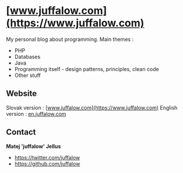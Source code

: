 # [www.juffalow.com](https://www.juffalow.com)

My personal blog about programming. Main themes :
* PHP
* Databases
* Java
* Programming itself - design patterns, principles, clean code
* Other stuff

## Website

Slovak version : [www.juffalow.com](https://www.juffalow.com)
English version : [en.juffalow.com](https://en.juffalow.com)

## Contact

**Matej 'juffalow' Jellus**

* <https://twitter.com/juffalow>
* <https://github.com/juffalow>